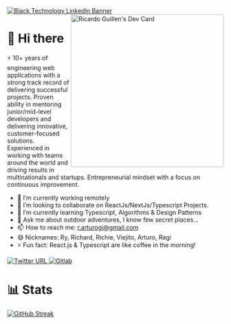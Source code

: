 <a href="https://www.linkedin.com/in/ryarturogi/" target="new">
    <img src="https://user-images.githubusercontent.com/8452197/214675141-8976389f-e888-42f4-99a8-d9b2a06cee8e.png" alt="Black Technology LinkedIn Banner">
</a>

<div align="left">
    <a href="https://app.daily.dev/ryarturogi"><img src="https://api.daily.dev/devcards/v2/8ac994e0955149439b7c292c99e87e9a.png?r=wbw" align="right" width="356" alt="Ricardo Guillen's Dev Card"/></a>
</div>

# 👋 Hi there

⚡️ 10+ years of engineering web applications with a strong track record of delivering successful projects. Proven ability in mentoring junior/mid-level developers and delivering innovative, customer-focused solutions. Experienced in working with teams around the world and driving results in multinationals and startups. Entrepreneurial mindset with a focus on continuous improvement.

- 🔭 I’m currently working remotely
- 👯 I’m looking to collaborate on ReactJs/NextJs/Typescript Projects.
- 🌱 I’m currently learning Typescript, Algorithms & Design Patterns
- 💬 Ask me about outdoor adventures, I know few secret places...
- 📫 How to reach me: r.arturogi@gmail.com
- 😄 Nicknames: Ry, Richard, Richie, Viejito, Arturo, Ragi
- ⚡ Fun fact: React.js & Typescript are like coffee in the morning!

<div align="left">
  <a href="https://twitter.com/ryarturogi">
    <img alt="Twitter URL" src="https://img.shields.io/twitter/url?style=social&url=https%3A%2F%2Ftwitter.com%2FRyArturoGI">    
  </a>
  
  <a href="https://gitlab.com/ricardo.guillen">
    <img
      src="https://img.shields.io/static/v1?logo=gitlab&style=flat-square&color=fca326&label=Gitlab&message=%E2%98%86"
      alt="Gitlab"
    />
  </a>
  
# 📊 Stats
 [![GitHub Streak](https://github-readme-streak-stats.herokuapp.com/?user=ryarturogi)](https://github.com/ryarturogi)
  
</div>
